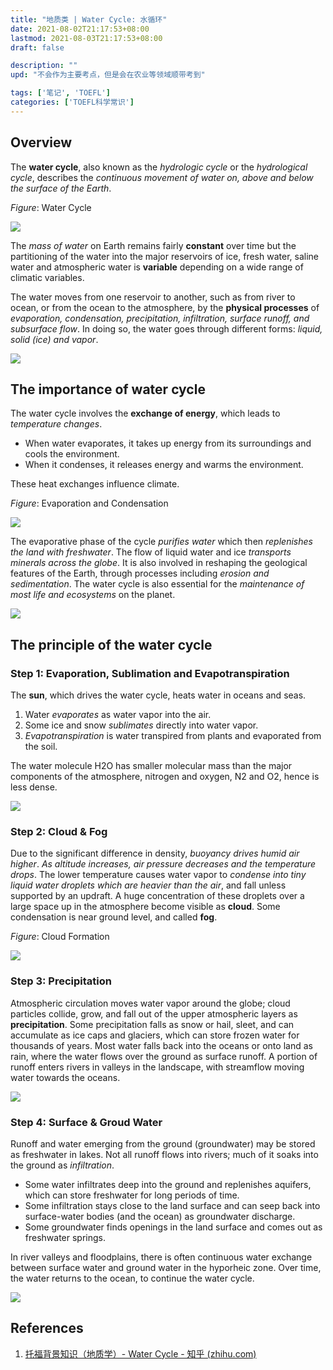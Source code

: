 ```yaml
---
title: "地质类 | Water Cycle: 水循环"
date: 2021-08-02T21:17:53+08:00
lastmod: 2021-08-03T21:17:53+08:00
draft: false

description: ""
upd: "不会作为主要考点，但是会在农业等领域顺带考到"

tags: ['笔记', 'TOEFL']
categories: ['TOEFL科学常识']
---
```


## Overview

The **water cycle**, also known as the *hydrologic cycle* or the *hydrological cycle*, describes the *continuous movement of water on, above and below the surface of the Earth*. 

*Figure*: Water Cycle

![](https://cdn.jsdelivr.net/gh/henrywu97/FigBed@master/Figs/20210818195531.jpg)

The *mass of water* on Earth remains fairly **constant** over time but the partitioning of the water into the major reservoirs of ice, fresh water, saline water and atmospheric water is **variable** depending on a wide range of climatic variables. 

The water moves from one reservoir to another, such as from river to ocean, or from the ocean to the atmosphere, by the **physical processes** of *evaporation, condensation, precipitation, infiltration, surface runoff, and subsurface flow*. In doing so, the water goes through different forms: *liquid, solid (ice) and vapor*.

![](https://cdn.jsdelivr.net/gh/henrywu97/FigBed@master/Figs/20210818200841.jpg)

## The importance of water cycle

The water cycle involves the **exchange of energy**, which leads to *temperature changes*. 

- When water evaporates, it takes up energy from its surroundings and cools the environment. 
- When it condenses, it releases energy and warms the environment. 

These heat exchanges influence climate.

*Figure*: Evaporation and Condensation

![](https://cdn.jsdelivr.net/gh/henrywu97/FigBed@master/Figs/20210818201246.jpg)

The evaporative phase of the cycle *purifies water* which then *replenishes the land with freshwater*. The flow of liquid water and ice *transports minerals across the globe*. It is also involved in reshaping the geological features of the Earth, through processes including *erosion and sedimentation*. The water cycle is also essential for the *maintenance of most life and ecosystems* on the planet.

![](https://cdn.jsdelivr.net/gh/henrywu97/FigBed@master/Figs/20210818201348.jpg)

## The principle of the water cycle

### Step 1: Evaporation, Sublimation and Evapotranspiration

The **sun**, which drives the water cycle, heats water in oceans and seas. 

1. Water *evaporates* as water vapor into the air. 
2. Some ice and snow *sublimates* directly into water vapor.
3. *Evapotranspiration* is water transpired from plants and evaporated from the soil. 

The water molecule H2O has smaller molecular mass than the major components of the atmosphere, nitrogen and oxygen, N2 and O2, hence is less dense. 

![](https://cdn.jsdelivr.net/gh/henrywu97/FigBed@master/Figs/20210818211333.jpg)

### Step 2: Cloud & Fog

Due to the significant difference in density, *buoyancy drives humid air higher*. *As altitude increases, air pressure decreases and the temperature drops*. The lower temperature causes water vapor to *condense into tiny liquid water droplets which are heavier than the air*, and fall unless supported by an updraft. A huge concentration of these droplets over a large space up in the atmosphere become visible as **cloud**. Some condensation is near ground level, and called **fog**.

*Figure*: Cloud Formation

![](https://cdn.jsdelivr.net/gh/henrywu97/FigBed@master/Figs/20210818211856.jpg)

### Step 3: Precipitation

Atmospheric circulation moves water vapor around the globe; cloud particles collide, grow, and fall out of the upper atmospheric layers as **precipitation**. Some precipitation falls as snow or hail, sleet, and can accumulate as ice caps and glaciers, which can store frozen water for thousands of years. Most water falls back into the oceans or onto land as rain, where the water flows over the ground as surface runoff. A portion of runoff enters rivers in valleys in the landscape, with streamflow moving water towards the oceans. 

![](https://cdn.jsdelivr.net/gh/henrywu97/FigBed@master/Figs/20210818211930.jpg)

### Step 4: Surface & Groud Water

Runoff and water emerging from the ground (groundwater) may be stored as freshwater in lakes. Not all runoff flows into rivers; much of it soaks into the ground as *infiltration*. 

- Some water infiltrates deep into the ground and replenishes aquifers, which can store freshwater for long periods of time. 
- Some infiltration stays close to the land surface and can seep back into surface-water bodies (and the ocean) as groundwater discharge. 
- Some groundwater finds openings in the land surface and comes out as freshwater springs. 

In river valleys and floodplains, there is often continuous water exchange between surface water and ground water in the hyporheic zone. Over time, the water returns to the ocean, to continue the water cycle.

![](https://cdn.jsdelivr.net/gh/henrywu97/FigBed@master/Figs/20210818220957.jpg)

## References

1. [托福背景知识（地质学）- Water Cycle - 知乎 (zhihu.com)](https://zhuanlan.zhihu.com/p/350985461)